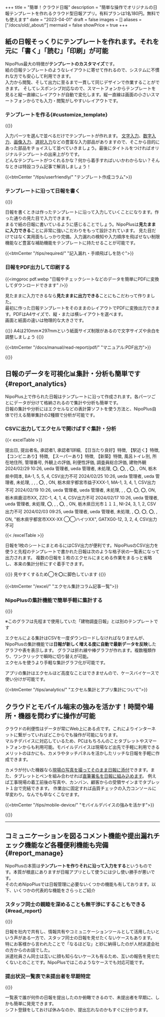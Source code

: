 +++
title = "簡単！クラウド日報"
description = "簡単な操作でオリジナルの日報テンプレートを作れるクラウド型日報アプリ。有料プランは1名180円。無料でも使えます"
date = "2023-04-01"
draft = false
images = []
aliases = ["/docs/old/_about/"]
mermaid = false
showPrice = true
+++

## 紙の日報そっくりにテンプレートを作れます。それを元に「書く」「読む」「印刷」が可能

NipoPlus最大の特徴が**テンプレートのカスタマイズ**です。  
紙の日報テンプレートのようなレイアウトに寄せて作れるので、システムに不慣れな方でも安心して利用できます。  
入力から閲覧、そして出力に至るまで一貫して同じデザインで作業することができます。
そしてレスポンシブ対応なので、スマートフォンからテンプレートを見ると縦一直線にレイアウトが自動で変化します。縦一直線は画面の小さいスマートフォンからでも入力・閲覧がしやすいレイアウトです。  


### テンプレートを作る{#customize_template}

{{<icatch filename="make-template" msg="入力フォームを並べて テンプレートを作る" title="レポートのテンプレートを作成" fontsize="30px" alice="pc">}}

入力パーツを選んで並べるだけでテンプレートが作れます。
[文字入力](/docs/manual/initial-setting/template/text/)、[数字入力](/docs/manual/initial-setting/template/math/)、[画像入力](/docs/manual/initial-setting/template/picture/)、[選択入力](/docs/manual/initial-setting/template/select/)などの豊富な入力部品がありますので、そこから目的にあった部品をチョイスして並べていきましょう。最後にタイトルをつければオリジナルテンプレートの出来上がりです。  
どんなテンプレートがつくれるかな？何から着手すればいいかわからない？そんなときは特設コラム記事で解消しましょう！

{{<btnCenter "/tips/userfriendly/" "テンプレート作成コラム">}}


### テンプレートに沿って日報を書く


{{<icatch filename="write-report" msg="テンプレートに沿って 日報を書きます" title="テンプレートに沿って日報を書き上げる" fontsize="30px" alice="ok">}}

日報を書くときは作ったテンプレートに沿って入力していくことになります。作った通りの見た目で入力できます。  
まるで紙の日報に書いているように感じることでしょう。NipoPlusは**見たままに入力できる**ことに非常に強いこだわりをもって設計されています。
見た目だけではなく実用面もしっかり完備。入力漏れの検知や入力順序を飛ばせない制限機能など豊富な補助機能をテンプレートに持たせることが可能です。

{{<btnCenter "/tips/required/" "記入漏れ・手順飛ばしを防ぐ">}}

### 日報をPDF出力して印刷する

{{<imgproc pdf.webp "日報やチェックシートなどのデータを簡単にPDFに変換してダウンロードできます" />}}

見たままに入力できるなら**見たままに出力できる**ことにもこだわって作りました。  
最初に作った日報テンプレートをそのままのレイアウトでPDFに変換出力できます。PDFはA4サイズで、縦・または横レイアウトを選べます。  
画面と紙面の違いは物理的な大きさです。


{{<alice pos="right" icon="ok">}}
A4は210mm✕297mmという紙面サイズ制限があるので文字サイズや余白を調整しましょう
{{</alice>}}

{{<btnCenter "/docs/manual/read-report/pdf/" "マニュアル:PDF出力">}}



{{<nextArrow>}}


## 日報のデータを可視化📊集計・分析も簡単です{#report_analytics}

NipoPlus上で作られた日報はテンプレートに沿って作成されます。各パーツごとにデータが分けて格納されるので集計や分析も簡単です。  
日報の集計や分析にはエクセルなどの表計算ソフトを使う方法と、NipoPlus自体で行える簡単集計の2種類で分析が可能です。


### CSVに出力してエクセルで開けばすぐ集計・分析


{{< excelTable >}}

提出日, 提出者名, 承認者1, 承認者1詳細, 【日当たり良好】特徴, 【駅近く】特徴, 【コンビニあり】特徴, 【スーパーあり】特徴, 【新築】特徴, 風呂トイレ別, 所在地住所, 管理番号, 外観上の評価, 利便性評価, 調査員総合評価, 建物外観
2024/02/29 10:26, ueda 管理者, ueda 管理者, 未処理, ⭕, ⭕, , ⭕, , ON, 栃木県中岡本, BA-1, 5, 5, 4, CSV出力不可
2024/02/25 10:26, ueda 管理者, ueda 管理者, 未処理,  ,  ,  , ⭕,  , ON, 栃木県宇都宮市益子XXX-1, MA-1, 3, 4, 1, CSV出力不可
2024/02/19 10:26, ueda 管理者, ueda 管理者, 未処理,  ,  , ⭕, ⭕, ⭕, ON, 栃木県鹿沼市XX, ZZC-1, 4, 1, 4, CSV出力不可
2024/02/17 10:26, ueda 管理者, ueda 管理者, 未処理, ⭕,  ,  , ⭕,  , ON, 栃木県日光市１１１, NI-24, 3, 1, 2, CSV出力不可
2024/02/03 09:25, ueda 管理者, ueda 管理者, 未処理,  , ⭕, ⭕, ⭕,  , ON, "栃木県宇都宮市XXX-XX ◯◯ハイツXX", GATXG0-12, 3, 2, 4, CSV出力不可

{{< /excelTable >}}


日報を1枚のシートにまとめるにはCSV出力が便利です。NipoPlusのCSV出力を使うと先程のテンプレートで書かれた日報は次のような格子状の一覧表になって出力されます。
複数の日報を１枚のエクセルにまとめる作業をまるっと省略し、本来の集計分析にすぐ着手できます。  


{{<alice pos="right" icon="pc">}}
見やすくするため◯を⭕に脚色しています
{{</alice>}}


{{<btnCenter "/excel/" "エクセル集計コラム記事一覧">}}




### NipoPlusの集計機能で簡単手軽に集計する

{{<icatch filename="chart" msg="日報をグラフ化して 視覚的に分析が可能" title="レポートをグラフ化する" fontsize="30px" alice="pc">}}

※このグラフは先程まで使用していた「建物調査日報」とは別のテンプレートです  

エクセルによる集計はCSVを一度ダウンロードしなければなりませんが、NipoPlusの集計機能では**日報が新しく増える度に自動で最新データを反映**したグラフや表を表示します。
グラフは折れ線や棒グラフが作れます。複数種類作り、ワンクリックで瞬時に切り替えが可能。  
エクセルを使うより手軽な集計グラフ化が可能です。  

アプリの集計はエクセルほど高度なことはできませんので、ケースバイケースで使い分けが可能です。

{{<btnCenter "/tips/analytics/" "エクセル集計とアプリ集計について">}}









## クラウドとモバイル端末の強みを活かす！時間や場所・機器を問わずに操作が可能

クラウドの利便性はデータが常にWeb上にある点です。これによりインターネットに繋がっていればどこからでも操作が可能になります。  
マルチデバイスに対応しているため、PCはもちろんのことタブレットやスマートフォンからも利用可能。モバイルデバイスは現場など出先で手軽に利用できるメリットのほかにも、カメラやタッチパネルを活かしたリッチな日報を手軽に作成できます。

カメラが付いた機器なら[現場の写真を撮ってそのまま日報に添付](/tips/photo/)できます。また、タブレットとペンを組み合わせれば[直筆署名を日報に組み込めます](/tips/sign/)。
例えば工事現場の着工前後の写真や、カンバン、顧客からの受領サインまでタブレット１台で完結できます。
作業台に固定すれば品質チェックの入力コンソールに早変わり。なんでも卒なくこなせます。

{{<btnCenter "/tips/mobile-device/" "モバイルデバイスの強みを活かす">}}

{{<nextArrow>}}


---

## コミュニケーションを図るコメント機能や提出漏れチェック機能など各種便利機能も完備{#report_manage}


NipoPlusの本質は**テンプレートを作りそれに沿って入力をする**というものです。本質が根底にありますが日報アプリとして使うには少し使い勝手が悪いです。  
そのためNipoPlusでは日報管理に必要ないくつかの機能も有しております。以下、いくつかの代表的な機能をさらっとご紹介


### スタッフ同士の親睦を深めることも無干渉にすることもできる{#read_report}

{{<icatch filename="read-report" msg="提出された日報を読む 承認やコメントも" title="提出された日報を読む 承認やコメントも" fontsize="30px" alice="ok">}}

日報を社内で共有し、情報共有やコミュニケーションツールとして活用したいという声がある一方で、スタッフ同士の日報を見せたくないケースもあります。  
特にお客様から言われたことで「なるほどな」と妙に納得したのが人材派遣会社の方からのお話でした。   
派遣社員さん同士は互いに顔も知らないケースも有るため、互いの報告を見せたくないとのことです。NipoPlusではこのようなケースでも対応可能です。

### 提出状況一覧表で未提出者を早期特定

{{<icatch filename="report-list" msg="提出状況を見れば 提出漏れも一目瞭然" title="提出状況を一覧で確認可能。欠勤か提出漏れかを判別するにはシフトを登録することで解決できます。" fontsize="30px" alice="here">}}

一覧表で誰が何件の日報を提出したのか俯瞰できるので、未提出者を早期に、しかも簡単に発見できます。  
シフト登録をしておけば休みなのか、提出忘れなのかもすぐに分かります。


